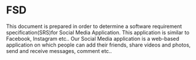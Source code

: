 # FSD
This document is prepared in order to determine a software requirement specification(SRS)for Social Media Application. This application is similar to Facebook, Instagram etc.. Our Social Media application is a web-based application on which people can add their friends, share videos and photos, send and receive messages, comment etc..

